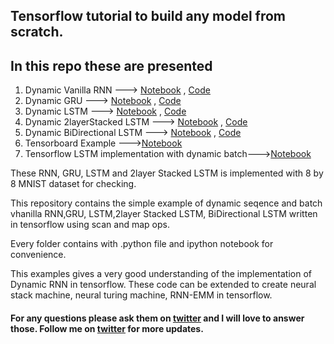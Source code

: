 ## Tensorflow tutorial to build any model from scratch.

## In this repo these are presented 
1. Dynamic Vanilla RNN ---> <a href="https://github.com/KnHuq/Tensorflow-tutorial/blob/master/Vhanilla_RNN/RNN.ipynb">Notebook</a> , <a href="https://github.com/KnHuq/Tensorflow-tutorial/blob/master/Vhanilla_RNN/RNN.py">Code</a>
2. Dynamic GRU ---> <a href = "https://github.com/KnHuq/Tensorflow-tutorial/blob/master/GRU/GRU.ipynb">Notebook</a> , <a href="https://github.com/KnHuq/Tensorflow-tutorial/blob/master/GRU/GRU.py">Code</a>
3. Dynamic LSTM ---> <a href = "https://github.com/KnHuq/Tensorflow-tutorial/blob/master/LSTM/LSTM.ipynb">Notebook</a> , <a href = "https://github.com/KnHuq/Tensorflow-tutorial/blob/master/LSTM/LSTM.py">Code</a>
4. Dynamic 2layerStacked LSTM ---> <a href="https://github.com/KnHuq/Tensorflow-tutorial/blob/master/Two%20Layer%20Stacked%20LSTM/Two%20Later%20Stacked%20LSTM.ipynb">Notebook</a> , <a href = "https://github.com/KnHuq/Tensorflow-tutorial/blob/master/Two%20Layer%20Stacked%20LSTM/Two%20Later%20Stacked%20LSTM.py">Code</a>
5. Dynamic BiDirectional LSTM ---> <a href = "https://github.com/KnHuq/Tensorflow-tutorial/blob/master/BiDirectional%20LSTM/bi_directional_lstm.ipynb">Notebook</a> , <a href = "https://github.com/KnHuq/Tensorflow-tutorial/blob/master/BiDirectional%20LSTM/bi_directional_lstm.py">Code</a>
6. Tensorboard Example ---><a href = "https://github.com/KnHuq/Dynamic-Tensorflow-Tutorial/blob/master/Tensorboard/Tensorboard.ipynb">Notebook</a>
7. Tensorflow LSTM implementation with dynamic batch---><a href = "https://github.com/KnHuq/Dynamic-Tensorflow-Tutorial/tree/master/Dynamic_batch_LSTM">Notebook</a>

These RNN, GRU, LSTM and 2layer Stacked LSTM is implemented with 8 by 8 MNIST dataset for checking. 

This repository contains the simple example of dynamic seqence and batch vhanilla RNN,GRU, LSTM,2layer Stacked LSTM, BiDirectional LSTM written in tensorflow using scan and map ops.

Every folder contains with .python file and ipython notebook for convenience.

This examples gives a very good understanding of the implementation of Dynamic RNN in tensorflow.
These code can be extended to create neural stack machine, neural turing machine, RNN-EMM in tensorflow.

#### For any questions please ask them on  <a href="https://twitter.com/KaziShezan1437">twitter</a> and I will love to answer those. Follow me on <a href="https://twitter.com/KaziShezan1437">twitter</a> for more updates.
